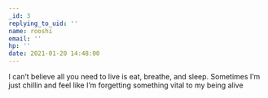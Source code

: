 ```yaml
---
_id: 3
replying_to_uid: ''
name: rooshi
email: ''
hp: ''
date: 2021-01-20 14:48:00
---
```

I can’t believe all you need to live is eat, breathe, and sleep. Sometimes I’m just chillin and feel like I’m forgetting something vital to my being alive
